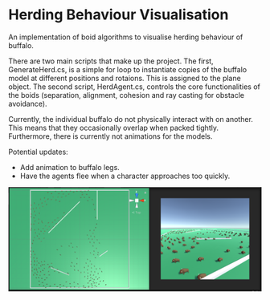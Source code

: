 # Herding Behaviour Visualisation

An implementation of boid algorithms to visualise herding behaviour of buffalo.

There are two main scripts that make up the project.
The first, GenerateHerd.cs, is a simple for loop to instantiate copies of the buffalo model
at different positions and rotaions. This is assigned to the plane object.
The second script, HerdAgent.cs, controls the core functionalities of the boids
(separation, alignment, cohesion and ray casting for obstacle avoidance).

Currently, the individual buffalo do not physically interact with on another.
This means that they occasionally overlap when packed tightly. Furthermore, there
is currently not animations for the models.

Potential updates:
- Add animation to buffalo legs.
- Have the agents flee when a character approaches too quickly.

![Herd Behaviour Simulation](https://github.com/rhodriguerrier/herding_simulation/blob/main/herding_example.png?raw=true)